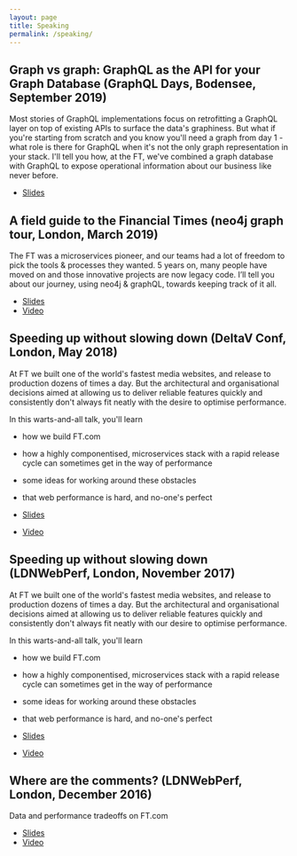 ```yaml
---
layout: page
title: Speaking
permalink: /speaking/
---
```


## Graph vs graph: GraphQL as the API for your Graph Database (GraphQL Days, Bodensee, September 2019)
Most stories of GraphQL implementations focus on retrofitting a GraphQL layer on top of existing APIs to surface the data's graphiness. But what if you're starting from scratch and you know you'll need a graph from day 1 - what role is there for GraphQL when it's not the only graph representation in your stack. I'll tell you how, at the FT, we've combined a graph database with GraphQL to expose operational information about our business like never before.

- [Slides](https://speakerdeck.com/wheresrhys/graph-vs-graph)

## A field guide to the Financial Times (neo4j graph tour, London, March 2019)
The FT was a microservices pioneer, and our teams had a lot of freedom to pick the tools & processes they wanted. 5 years on, many people have moved on and those innovative projects are now legacy code. I’ll tell you about our journey, using neo4j & graphQL, towards keeping track of it all.

- [Slides](https://speakerdeck.com/wheresrhys/a-field-guide-to-the-financial-times)
- [Video](https://www.youtube.com/watch?v=ai-wG7laIsI)

## Speeding up without slowing down (DeltaV Conf, London, May 2018)
At FT we built one of the world's fastest media websites, and release to production dozens of times a day. But the architectural and organisational decisions aimed at allowing us to deliver reliable features quickly and consistently don't always fit neatly with the desire to optimise performance.

In this warts-and-all talk, you'll learn

- how we build FT.com
- how a highly componentised, microservices stack with a rapid release cycle can sometimes get in the way of performance
- some ideas for working around these obstacles
- that web performance is hard, and no-one's perfect

- [Slides](https://speakerdeck.com/wheresrhys/speeding-up-without-slowing-down-1)
- [Video](https://www.youtube.com/watch?v=OS1fKsFXLKg)

## Speeding up without slowing down (LDNWebPerf, London, November 2017)
At FT we built one of the world's fastest media websites, and release to production dozens of times a day. But the architectural and organisational decisions aimed at allowing us to deliver reliable features quickly and consistently don't always fit neatly with our desire to optimise performance.

In this warts-and-all talk, you'll learn

- how we build FT.com
- how a highly componentised, microservices stack with a rapid release cycle can sometimes get in the way of performance
- some ideas for working around these obstacles
- that web performance is hard, and no-one's perfect

- [Slides](https://speakerdeck.com/wheresrhys/speeding-up-without-slowing-down)
- [Video](https://ldnwebperf.org/sessions/speeding-up-without-slowing-down/)

## Where are the comments? (LDNWebPerf, London, December 2016)
Data and performance tradeoffs on FT.com
 - [Slides](https://speakerdeck.com/wheresrhys/where-are-the-comments)
 - [Video](https://ldnwebperf.org/sessions/where-are-the-comments/)
